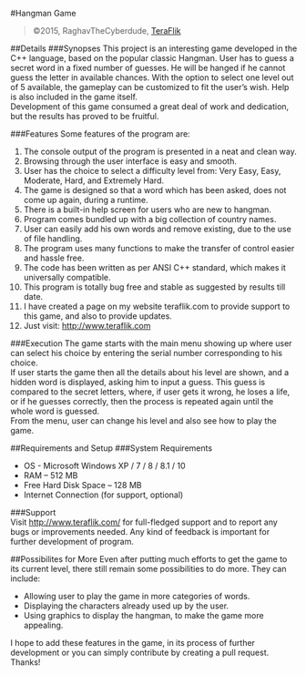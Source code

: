 #Hangman Game
>&copy;2015, RaghavTheCyberdude, [TeraFlik](http://www.teraflik.com)

##Details
###Synopses
This project is an interesting game developed in the C++ language, based on the popular classic Hangman. User has to guess a secret word in a fixed number of guesses. He will be hanged if he cannot guess the letter in available chances. With the option to select one level out of 5 available, the gameplay can be customized to fit the user’s wish. Help is also included in the game itself.  
Development of this game consumed a great deal of work and dedication, but the results has proved to be fruitful.

###Features
Some features of the program are:  
1. The console output of the program is presented in a neat and clean way.  
2. Browsing through the user interface is easy and smooth.  
3. User has the choice to select a difficulty level from: Very Easy, Easy, Moderate, Hard, and Extremely Hard.  
4. The game is designed so that a word which has been asked, does not come up again, during a runtime.  
5. There is a built-in help screen for users who are new to hangman.  
6. Program comes bundled up with a big collection of country names.   
7. User can easily add his own words and remove existing, due to the use of file handling.  
8. The program uses many functions to make the transfer of control easier and hassle free.  
9. The code has been written as per ANSI C++ standard, which makes it universally compatible.  
10. This program is totally bug free and stable as suggested by results till date.  
11. I have created a page on my website teraflik.com to provide support to this game, and also to provide updates.  
12. Just visit: http://www.teraflik.com  

###Execution
The game starts with the main menu showing up where user can select his choice by entering the serial number corresponding to his choice.  
If user starts the game then all the details about his level are shown, and a hidden word is displayed, asking him to input a guess. This guess is compared to the secret letters, where, if user gets it wrong, he loses a life, or if he guesses correctly, then the process is repeated again until the whole word is guessed.  
From the menu, user can change his level and also see how to play the game.  

##Requirements and Setup
###System Requirements  
- OS - Microsoft Windows XP / 7 / 8 / 8.1 / 10
- RAM – 512 MB
- Free Hard Disk Space – 128 MB
- Internet Connection (for support, optional)

###Support  
Visit http://www.teraflik.com/ for full-fledged support and to report any bugs or improvements needed. Any kind of feedback is important for further development of program.

##Possibilites for More
Even after putting much efforts to get the game to its current level, there still remain some possibilities to do more. They can include:  
- Allowing user to play the game in more categories of words.
- Displaying the characters already used up by the user.
- Using graphics to display the hangman, to make the game more appealing.  

I hope to add these features in the game, in its process of further development or you can simply contribute by creating a pull request. Thanks!